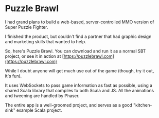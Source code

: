 # Puzzle Brawl

I had grand plans to build a web-based, server-controlled MMO version of Super Puzzle Fighter. 

I finished the product, but couldn't find a partner that had graphic design and marketing skills that wanted to help.

So, here's Puzzle Brawl. You can download and run it as a normal SBT project, or see it in action at [https://puzzlebrawl.com](https://puzzlebrawl.com)

While I doubt anyone will get much use out of the game (though, try it out, it's fun).

It uses WebSockets to pass game information as fast as possible, using a shared Scala library that compiles to both Scala and JS. All the animations and tweening are handled by Phaser.
 
The entire app is a well-groomed project, and serves as a good "kitchen-sink" example Scala project.

